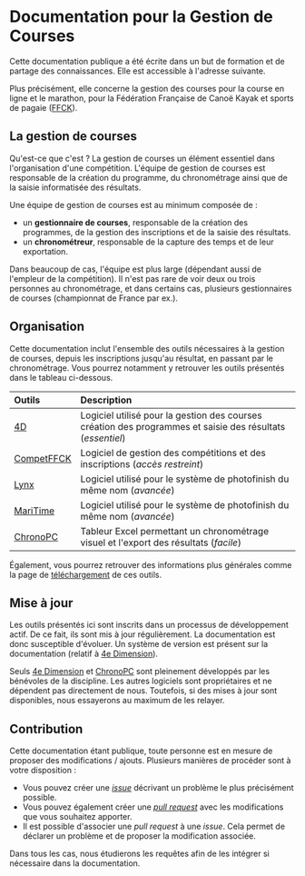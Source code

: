 # Documentation pour la Gestion de Courses

Cette documentation publique a été écrite dans un but de formation et de partage des connaissances. Elle est accessible à l'adresse suivante.

Plus précisément, elle concerne la gestion des courses pour la course en ligne et le marathon, pour la Fédération Française de Canoë Kayak et sports de pagaie ([FFCK](https://www.ffck.org/course-en-ligne/)).

## La gestion de courses

Qu'est-ce que c'est ? La gestion de courses un élément essentiel dans l'organisation d'une compétition. L'équipe de gestion de courses est responsable de la création du programme, du chronométrage ainsi que de la saisie informatisée des résultats. 

Une équipe de gestion de courses est au minimum composée de :

- un **gestionnaire de courses**, responsable de la création des programmes, de la gestion des inscriptions et de la saisie des résultats.
- un **chronométreur**, responsable de la capture des temps et de leur exportation.

Dans beaucoup de cas, l'équipe est plus large (dépendant aussi de l'empleur de la compétition). Il n'est pas rare de voir deux ou trois personnes au chronométrage, et dans certains cas, plusieurs gestionnaires de courses (championnat de France par ex.).

## Organisation

Cette documentation inclut l'ensemble des outils nécessaires à la gestion de courses, depuis les inscriptions jusqu'au résultat, en passant par le chronométrage. Vous pourrez notamment y retrouver les outils présentés dans le tableau ci-dessous.

| Outils                                   | Description                                                                                                |
|:-----------------------------------------|:-----------------------------------------------------------------------------------------------------------|
| [4D](4d/presentation.md)                 | Logiciel utilisé pour la gestion des courses création des programmes et saisie des résultats (*essentiel*) |
| [CompetFFCK](competffck/presentation.md) | Logiciel de gestion des compétitions et des inscriptions (*accès restreint*)                               |
| [Lynx](lynx/presentation.md)             | Logiciel utilisé pour le système de photofinish du même nom (*avancée*)                                    |
| [MariTime](maritime/presentation.md)     | Logiciel utilisé pour le système de photofinish du même nom (*avancée*)                                    |
| [ChronoPC](chronopc/presentation.md)     | Tableur Excel permettant un chronométrage visuel et l'export des résultats (*facile*)                      |

Également, vous pourrez retrouver des informations plus générales comme la page de [téléchargement](general/telechargements.md) de ces outils.

## Mise à jour

Les outils présentés ici sont inscrits dans un processus de développement actif. De ce fait, ils sont mis à jour régulièrement. La documentation est donc susceptible d'évoluer. Un système de version est présent sur la documentation (relatif à [4e Dimension](4d/presentation.md)).

Seuls [4e Dimension](4d/presentation.md) et [ChronoPC](chronopc/presentation.md) sont pleinement développés par les bénévoles de la discipline. Les autres logiciels sont propriétaires et ne dépendent pas directement de nous. Toutefois, si des mises à jour sont disponibles, nous essayerons au maximum de les relayer.

## Contribution

Cette documentation étant publique, toute personne est en mesure de proposer des modifications / ajouts. Plusieurs manières de procéder sont à votre disposition :

- Vous pouvez créer une [*issue*](https://github.com/BastOOn58/gestion-de-courses/issues) décrivant un problème le plus précisément possible.
- Vous pouvez également créer une [*pull request*](https://github.com/BastOOn58/gestion-de-courses/pulls) avec les modifications que vous souhaitez apporter.
- Il est possible d'associer une *pull request* à une *issue*. Cela permet de déclarer un problème et de proposer la modification associée.

Dans tous les cas, nous étudierons les requêtes afin de les intégrer si nécessaire dans la documentation. 
